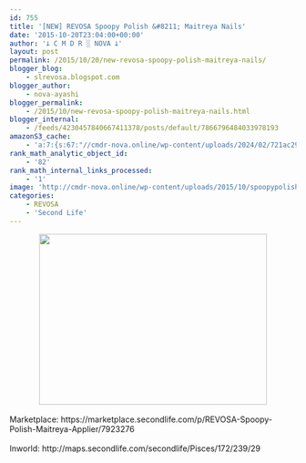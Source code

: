 ```yaml
---
id: 755
title: '[NEW] REVOSA Spoopy Polish &#8211; Maitreya Nails'
date: '2015-10-20T23:04:00+00:00'
author: '𐕣 C M D R ░ NOVA 𐕣'
layout: post
permalink: /2015/10/20/new-revosa-spoopy-polish-maitreya-nails/
blogger_blog:
    - slrevosa.blogspot.com
blogger_author:
    - nova-ayashi
blogger_permalink:
    - /2015/10/new-revosa-spoopy-polish-maitreya-nails.html
blogger_internal:
    - /feeds/4230457840667411378/posts/default/7866796484033978193
amazonS3_cache:
    - 'a:7:{s:67:"//cmdr-nova.online/wp-content/uploads/2024/02/721ac29ea9cbae00.jpeg";a:1:{s:9:"timestamp";i:1712030795;}s:64:"//cmdr-nova.online/wp-content/uploads/2015/10/spoopypolishad.png";a:1:{s:9:"timestamp";i:1721698459;}s:72:"//cmdr-nova.online/wp-content/uploads/2015/10/spoopypolishad-300x225.png";a:1:{s:9:"timestamp";i:1721698459;}s:51:"//cmdr-nova.online/wp-content/uploads/2024/02/3.gif";a:1:{s:9:"timestamp";i:1715661162;}s:57:"//cmdr-nova.online/wp-content/uploads/2024/02/NoAi_01.png";a:1:{s:9:"timestamp";i:1721677750;}s:59:"//cmdr-nova.online/wp-content/uploads/2015/10/energyad2.png";a:1:{s:9:"timestamp";i:1713452367;}s:57:"//cmdr-nova.online/wp-content/uploads/2015/10/venomad.png";a:1:{s:9:"timestamp";i:1713452367;}}'
rank_math_analytic_object_id:
    - '82'
rank_math_internal_links_processed:
    - '1'
image: 'http://cmdr-nova.online/wp-content/uploads/2015/10/spoopypolishad.png'
categories:
    - REVOSA
    - 'Second Life'
---
```


<div style="clear: both; text-align: center;">
<a href="http://cmdr-nova.online/wp-content/uploads/2015/10/spoopypolishad.png" style="margin-left: 1em; margin-right: 1em;"><img border="0" height="300" src="http://cmdr-nova.online/wp-content/uploads/2015/10/spoopypolishad-300x225.png" width="400" /></a></div>
<br />
Marketplace: https://marketplace.secondlife.com/p/REVOSA-Spoopy-Polish-Maitreya-Applier/7923276<br />
<br />
Inworld: http://maps.secondlife.com/secondlife/Pisces/172/239/29